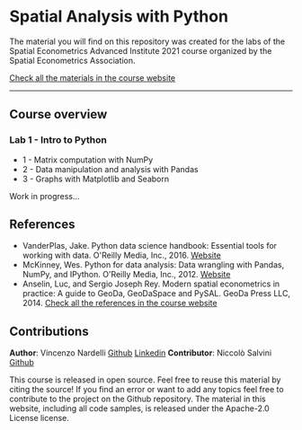 # Spatial Analysis with Python

The material you will find on this repository was created for the labs of the Spatial Econometrics Advanced Institute 2021 course organized by the Spatial Econometrics Association.

[Check all the materials in the course website](https://vincnardelli.github.io/seai2021/)

---

## Course overview
### Lab 1 - Intro to Python
- 1 - Matrix computation with NumPy
- 2 - Data manipulation and analysis with Pandas
- 3 - Graphs with Matplotlib and Seaborn

Work in progress...



## References
- VanderPlas, Jake. Python data science handbook: Essential tools for working with data.  O'Reilly Media, Inc., 2016. [Website](https://jakevdp.github.io/PythonDataScienceHandbook/)
- McKinney, Wes. Python for data analysis: Data wrangling with Pandas, NumPy, and IPython.  O'Reilly Media, Inc., 2012. [Website](https://wesmckinney.com/pages/book.html)
- Anselin, Luc, and Sergio Joseph Rey. Modern spatial econometrics in practice: A guide to GeoDa, GeoDaSpace and PySAL. GeoDa Press LLC, 2014.
[Check all the references in the course website](https://vincnardelli.github.io/seai2021/references)


## Contributions

**Author**: Vincenzo Nardelli [Github](https://github.com/vincnardelli) [Linkedin](https://linkedin.com/in/vincnardelli)
**Contributor**: Niccolò Salvini [Github](https://github.com/NiccoloSalvini)

This course is released in open source. Feel free to reuse this material by citing the source!
If you find an error or want to add any topics feel free to contribute to the project on the Github repository.
The material in this website, including all code samples, is released under the Apache-2.0 License license.
